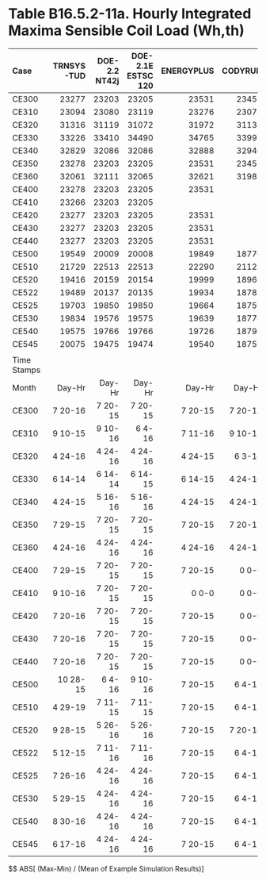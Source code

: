 # Table B16.5.2-11a. Hourly Integrated Maxima Sensible Coil Load  (Wh,th)
| Case        | TRNSYS-TUD | DOE-2.2 NT42j | DOE-2.1E ESTSC 120 | ENERGYPLUS | CODYRUN | HOT3000 |     |   Min |   Max |  Mean | Dev % $$ |     | TEST 0.0.0 | 
|:----------- | ----------:| -------------:| ------------------:| ----------:| -------:| -------:| ---:| -----:| -----:| -----:| --------:| ---:| ----------:| 
| CE300       |      23277 |         23203 |              23205 |      23531 |   23457 |   22908 |     | 22908 | 23531 | 23264 |      2.7 |     |      23205 | 
| CE310       |      23094 |         23080 |              23119 |      23276 |   23078 |   22649 |     | 22649 | 23276 | 23049 |      2.7 |     |      23119 | 
| CE320       |      31316 |         31119 |              31072 |      31972 |   31134 |   30967 |     | 30967 | 31972 | 31263 |      3.2 |     |      31072 | 
| CE330       |      33226 |         33410 |              34490 |      34765 |   33997 |   33421 |     | 33226 | 34765 | 33885 |      4.5 |     |      34490 | 
| CE340       |      32829 |         32086 |              32086 |      32888 |   32940 |   32180 |     | 32086 | 32940 | 32501 |      2.6 |     |      32086 | 
| CE350       |      23278 |         23203 |              23205 |      23531 |   23457 |   22876 |     | 22876 | 23531 | 23258 |      2.8 |     |      23205 | 
| CE360       |      32061 |         32111 |              32065 |      32621 |   31981 |   32179 |     | 31981 | 32621 | 32170 |      2.0 |     |      32065 | 
| CE400       |      23278 |         23203 |              23205 |      23531 |         |   22877 |     | 22877 | 23531 | 23219 |      2.8 |     |      23205 | 
| CE410       |      23266 |         23203 |              23205 |            |         |   22893 |     | 22893 | 23266 | 23142 |      1.6 |     |      23205 | 
| CE420       |      23277 |         23203 |              23205 |      23531 |         |   22893 |     | 22893 | 23531 | 23222 |      2.7 |     |      23205 | 
| CE430       |      23277 |         23203 |              23205 |      23531 |         |   22893 |     | 22893 | 23531 | 23222 |      2.7 |     |      23205 | 
| CE440       |      23277 |         23203 |              23205 |      23531 |         |   22875 |     | 22875 | 23531 | 23218 |      2.8 |     |      23205 | 
| CE500       |      19549 |         20009 |              20008 |      19849 |   18776 |   19818 |     | 18776 | 20009 | 19668 |      6.3 |     |      20008 | 
| CE510       |      21729 |         22513 |              22513 |      22290 |   21121 |   22269 |     | 21121 | 22513 | 22073 |      6.3 |     |      22513 | 
| CE520       |      19416 |         20159 |              20154 |      19999 |   18969 |   20378 |     | 18969 | 20378 | 19846 |      7.1 |     |      20154 | 
| CE522       |      19489 |         20137 |              20135 |      19934 |   18785 |   19920 |     | 18785 | 20137 | 19733 |      6.9 |     |      20135 | 
| CE525       |      19703 |         19850 |              19850 |      19664 |   18759 |   19661 |     | 18759 | 19850 | 19581 |      5.6 |     |      19850 | 
| CE530       |      19834 |         19576 |              19575 |      19639 |   18776 |   19626 |     | 18776 | 19834 | 19504 |      5.4 |     |      19575 | 
| CE540       |      19575 |         19766 |              19766 |      19726 |   18794 |   19799 |     | 18794 | 19799 | 19571 |      5.1 |     |      19766 | 
| CE545       |      20075 |         19475 |              19474 |      19540 |   18759 |   19497 |     | 18759 | 20075 | 19470 |      6.8 |     |      19474 | 
|             | 
| Time Stamps | 
| Month       |     Day-Hr |        Day-Hr |             Day-Hr |     Day-Hr |  Day-Hr |  Day-Hr |     |       |       |       |          |     |     Day-Hr | 
| CE300       |    7 20-16 |       7 20-15 |            7 20-15 |    7 20-15 | 7 20-15 |  6 4-15 |     |       |       |       |          |     |    7 20-15 | 
| CE310       |    9 10-15 |       9 10-16 |             6 4-16 |    7 11-16 | 9 10-15 | 6 13-16 |     |       |       |       |          |     |     6 4-16 | 
| CE320       |    4 24-16 |       4 24-16 |            4 24-16 |    4 24-15 |  6 3-16 | 4 24-15 |     |       |       |       |          |     |    4 24-16 | 
| CE330       |    6 14-14 |       6 14-14 |            6 14-15 |    6 14-15 | 4 24-16 |  9 9-14 |     |       |       |       |          |     |    6 14-15 | 
| CE340       |    4 24-15 |       5 16-16 |            5 16-16 |    4 24-15 | 4 24-16 | 4 24-15 |     |       |       |       |          |     |    5 16-16 | 
| CE350       |    7 29-15 |       7 20-15 |            7 20-15 |    7 20-15 | 7 20-15 | 7 10-15 |     |       |       |       |          |     |    7 20-15 | 
| CE360       |    4 24-16 |       4 24-16 |            4 24-16 |    4 24-16 | 4 24-16 | 4 24-15 |     |       |       |       |          |     |    4 24-16 | 
| CE400       |    7 29-15 |       7 20-15 |            7 20-15 |    7 20-15 |   0 0-0 |  7 8-16 |     |       |       |       |          |     |    7 20-15 | 
| CE410       |    9 10-16 |       7 20-15 |            7 20-15 |      0 0-0 |   0 0-0 | 7 29-15 |     |       |       |       |          |     |    7 20-15 | 
| CE420       |    7 20-16 |       7 20-15 |            7 20-15 |    7 20-15 |   0 0-0 | 7 29-15 |     |       |       |       |          |     |    7 20-15 | 
| CE430       |    7 20-16 |       7 20-15 |            7 20-15 |    7 20-15 |   0 0-0 | 7 29-15 |     |       |       |       |          |     |    7 20-15 | 
| CE440       |    7 20-16 |       7 20-15 |            7 20-15 |    7 20-15 |   0 0-0 | 8 16-16 |     |       |       |       |          |     |    7 20-15 | 
| CE500       |   10 28-15 |        6 4-16 |            9 10-16 |    7 20-15 |  6 4-15 | 7 29-15 |     |       |       |       |          |     |    9 10-16 | 
| CE510       |    4 29-19 |       7 11-15 |            7 11-15 |    7 20-15 |  6 4-13 | 7 20-14 |     |       |       |       |          |     |    7 11-15 | 
| CE520       |    9 28-15 |       5 26-16 |            5 26-16 |    7 20-15 | 7 20-16 | 5 23-15 |     |       |       |       |          |     |    5 26-16 | 
| CE522       |    5 12-15 |       7 11-16 |            7 11-16 |    7 20-15 |  6 4-15 | 8 16-15 |     |       |       |       |          |     |    7 11-16 | 
| CE525       |    7 26-16 |       4 24-16 |            4 24-16 |    7 20-15 |  6 4-15 |  6 4-15 |     |       |       |       |          |     |    4 24-16 | 
| CE530       |    5 29-15 |       4 24-16 |            4 24-16 |    7 20-15 |  6 4-15 |  7 8-15 |     |       |       |       |          |     |    4 24-16 | 
| CE540       |    8 30-16 |       4 24-16 |            4 24-16 |    7 20-15 |  6 4-15 | 8 16-15 |     |       |       |       |          |     |    4 24-16 | 
| CE545       |    6 17-16 |       4 24-16 |            4 24-16 |    7 20-15 |  6 4-15 |  6 4-15 |     |       |       |       |          |     |    4 24-16 | 

$$ ABS[ (Max-Min) / (Mean of Example Simulation Results)]


